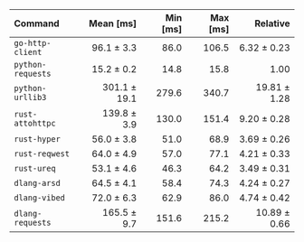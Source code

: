 | Command | Mean [ms] | Min [ms] | Max [ms] | Relative |
|:---|---:|---:|---:|---:|
| `go-http-client` | 96.1 ± 3.3 | 86.0 | 106.5 | 6.32 ± 0.23 |
| `python-requests` | 15.2 ± 0.2 | 14.8 | 15.8 | 1.00 |
| `python-urllib3` | 301.1 ± 19.1 | 279.6 | 340.7 | 19.81 ± 1.28 |
| `rust-attohttpc` | 139.8 ± 3.9 | 130.0 | 151.4 | 9.20 ± 0.28 |
| `rust-hyper` | 56.0 ± 3.8 | 51.0 | 68.9 | 3.69 ± 0.26 |
| `rust-reqwest` | 64.0 ± 4.9 | 57.0 | 77.1 | 4.21 ± 0.33 |
| `rust-ureq` | 53.1 ± 4.6 | 46.3 | 64.2 | 3.49 ± 0.31 |
| `dlang-arsd` | 64.5 ± 4.1 | 58.4 | 74.3 | 4.24 ± 0.27 |
| `dlang-vibed` | 72.0 ± 6.3 | 62.9 | 86.0 | 4.74 ± 0.42 |
| `dlang-requests` | 165.5 ± 9.7 | 151.6 | 215.2 | 10.89 ± 0.66 |
